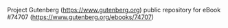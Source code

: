 Project Gutenberg (https://www.gutenberg.org) public repository for
eBook #74707 (https://www.gutenberg.org/ebooks/74707)
